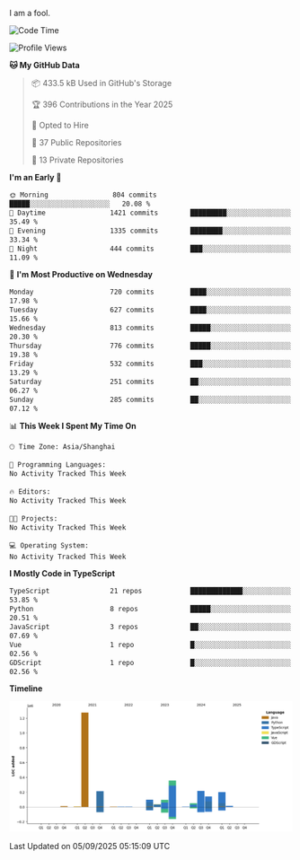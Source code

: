 I am a fool.

<!--START_SECTION:waka-->
![Code Time](http://img.shields.io/badge/Code%20Time-3%2C295%20hrs%2043%20mins-blue)

![Profile Views](http://img.shields.io/badge/Profile%20Views-0-blue)

**🐱 My GitHub Data** 

> 📦 433.5 kB Used in GitHub's Storage 
 > 
> 🏆 396 Contributions in the Year 2025
 > 
> 💼 Opted to Hire
 > 
> 📜 37 Public Repositories 
 > 
> 🔑 13 Private Repositories 
 > 
**I'm an Early 🐤** 

```text
🌞 Morning                804 commits         █████░░░░░░░░░░░░░░░░░░░░   20.08 % 
🌆 Daytime                1421 commits        █████████░░░░░░░░░░░░░░░░   35.49 % 
🌃 Evening                1335 commits        ████████░░░░░░░░░░░░░░░░░   33.34 % 
🌙 Night                  444 commits         ███░░░░░░░░░░░░░░░░░░░░░░   11.09 % 
```
📅 **I'm Most Productive on Wednesday** 

```text
Monday                   720 commits         ████░░░░░░░░░░░░░░░░░░░░░   17.98 % 
Tuesday                  627 commits         ████░░░░░░░░░░░░░░░░░░░░░   15.66 % 
Wednesday                813 commits         █████░░░░░░░░░░░░░░░░░░░░   20.30 % 
Thursday                 776 commits         █████░░░░░░░░░░░░░░░░░░░░   19.38 % 
Friday                   532 commits         ███░░░░░░░░░░░░░░░░░░░░░░   13.29 % 
Saturday                 251 commits         ██░░░░░░░░░░░░░░░░░░░░░░░   06.27 % 
Sunday                   285 commits         ██░░░░░░░░░░░░░░░░░░░░░░░   07.12 % 
```


📊 **This Week I Spent My Time On** 

```text
🕑︎ Time Zone: Asia/Shanghai

💬 Programming Languages: 
No Activity Tracked This Week

🔥 Editors: 
No Activity Tracked This Week

🐱‍💻 Projects: 
No Activity Tracked This Week

💻 Operating System: 
No Activity Tracked This Week
```

**I Mostly Code in TypeScript** 

```text
TypeScript               21 repos            █████████████░░░░░░░░░░░░   53.85 % 
Python                   8 repos             █████░░░░░░░░░░░░░░░░░░░░   20.51 % 
JavaScript               3 repos             ██░░░░░░░░░░░░░░░░░░░░░░░   07.69 % 
Vue                      1 repo              █░░░░░░░░░░░░░░░░░░░░░░░░   02.56 % 
GDScript                 1 repo              █░░░░░░░░░░░░░░░░░░░░░░░░   02.56 % 
```



**Timeline**

![Lines of Code chart](https://raw.githubusercontent.com/VeejaLiu/VeejaLiu/master/assets/bar_graph.png)


 Last Updated on 05/09/2025 05:15:09 UTC
<!--END_SECTION:waka-->
